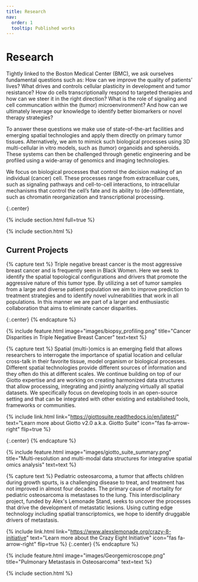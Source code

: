 ```yaml
---
title: Research
nav:
  order: 1
  tooltip: Published works
---
```


# <i class="fas fa-microscope"></i>Research
Tightly linked to the Boston Medical Center (BMC), we ask ourselves fundamental questions such as: How can we improve the quality of patients’ lives? What drives and controls cellular plasticity in development and tumor resistance? How do cells transcriptionally respond to targeted therapies and how can we steer it in the right direction? What is the role of signaling and cell communcation within the (tumor) microenvironment? And how can we ultimately leverage our knowledge to identify better biomarkers or novel therapy strategies?

To answer these questions we make use of state-of-the-art facilities and emerging spatial technologies and apply them directly on primary tumor tissues. Alternatively, we aim to mimick such biological processes using 3D multi-cellular in vitro models, such as (tumor) organoids and spheroids. These systems can then be challenged through genetic engineering and be profiled using a wide-array of genomics and imaging technologies.

We focus on biological processes that control the decision making of an individual (cancer) cell. These processes range from extracelluar cues, such as signaling pathways and cell-to-cell interactions, to intracellular mechanisms that control the cell’s fate and its ability to (de-)differentiate, such as chromatin reorganization and transcriptional processing.

{:.center}

{% include section.html full=true %}

{% include section.html %}


## Current Projects

{% capture text %}
Triple negative breast cancer is the most aggressive breast cancer and is frequently seen in Black Women. Here we seek to identify the spatial topological configurations and drivers that promote the aggressive nature of this tumor type. By utilizing a set of tumor samples from a large and diverse patient population we aim to improve prediction to treatment strategies and to identify novel vulnerabilities that work in all populations. In this manner we are part of a larger and enthusiastic collaboration that aims to eliminate cancer disparities.

{:.center}
{% endcapture %}

{%
  include feature.html
  image="images/biopsy_profiling.png"
  title="Cancer Disparities in Triple Negative Breast Cancer"
  text=text
%}


{% capture text %}
Spatial (multi-)omics is an emerging field that allows researchers to interrogate the importance of spatial location and cellular cross-talk in their favorite tissue, model organism or biological processes. Different spatial technologies provide different sources of information and they often do this at different scales. We continue building on top of our Giotto expertise and are working on creating harmonized data structures that allow processing, integrating and jointly analyzing virtually all spatial datasets. We specifically focus on developing tools in an open-source setting and that can be integrated with other existing and established tools, frameworks or communities.

{%
  include link.html
  link="https://giottosuite.readthedocs.io/en/latest/"
  text="Learn more about Giotto v2.0 a.k.a. Giotto Suite"
  icon="fas fa-arrow-right"
  flip=true
%}

{:.center}
{% endcapture %}

{%
  include feature.html
  image="images/giotto_suite_summary.png"
  title="Multi-resolution and multi-modal data structures for integrative spatial omics analysis"
  text=text
%}




{% capture text %}
Pediatric osteosarcoma, a tumor that affects children during growth spurts, is a challenging disease to treat, and treatment has not improved in almost four decades. The primary cause of mortality for pediatric osteosarcoma is metastases to the lung. This interdisciplinary project, funded by Alex's Lemonade Stand, seeks to uncover the processes that drive the development of metastatic lesions. Using cutting edge technology including spatial transcriptomics, we hope to identify druggable drivers of metastasis. 

{%
  include link.html
  link="https://www.alexslemonade.org/crazy-8-initiative"
  text="Learn more about the Crazy Eight Initiative"
  icon="fas fa-arrow-right"
  flip=true
%}
{:.center}
{% endcapture %}

{%
  include feature.html
  image="images/Georgemicroscope.png"
  title="Pulmonary Metastasis in Osteosarcoma"
  text=text
%}

{% include section.html %}


